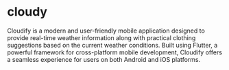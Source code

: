 # cloudy

Cloudify is a modern and user-friendly mobile application designed to provide real-time weather
information along with practical clothing suggestions based on the current weather conditions.
Built using Flutter, a powerful framework for cross-platform mobile development, Cloudify offers
a seamless experience for users on both Android and iOS platforms.
